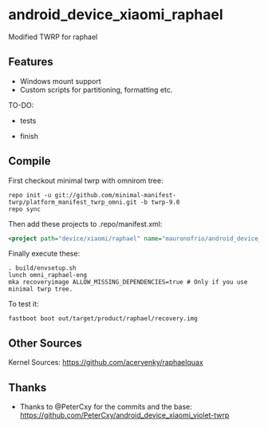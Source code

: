 # android_device_xiaomi_raphael
Modified TWRP for raphael
## Features

- Windows mount support
- Custom scripts for partitioning, formatting etc.


TO-DO:

- tests

- finish

## Compile

First checkout minimal twrp with omnirom tree:

```
repo init -u git://github.com/minimal-manifest-twrp/platform_manifest_twrp_omni.git -b twrp-9.0
repo sync
```

Then add these projects to .repo/manifest.xml:

```xml
<project path="device/xiaomi/raphael" name="mauronofrio/android_device_xiaomi_raphael" remote="github" revision="android-9.0" />
```

Finally execute these:

```
. build/envsetup.sh
lunch omni_raphael-eng
mka recoveryimage ALLOW_MISSING_DEPENDENCIES=true # Only if you use minimal twrp tree.
```

To test it:

```
fastboot boot out/target/product/raphael/recovery.img
```

## Other Sources

Kernel Sources: https://github.com/acervenky/raphaelquax

## Thanks

- Thanks to @PeterCxy for the commits and the base: https://github.com/PeterCxy/android_device_xiaomi_violet-twrp
